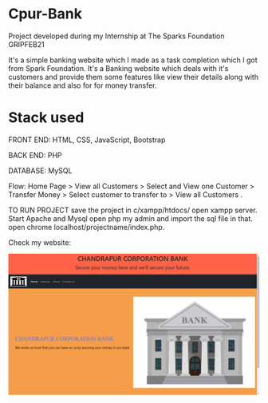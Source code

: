# Cpur-Bank
Project developed during my Internship at The Sparks Foundation GRIPFEB21

It's a simple banking website which I made as a task completion which I got from Spark Foundation. It's a Banking website which deals with it's customers and provide them some features like view their details along with their balance and also for for money transfer.

# Stack used
FRONT END: HTML, CSS, JavaScript, Bootstrap

BACK END: PHP

DATABASE: MySQL

Flow: 
Home Page > View all Customers > Select and View one
Customer > Transfer Money > Select customer to transfer to >
View all Customers .

TO RUN PROJECT save the project in c/xampp/htdocs/ open xampp server. Start Apache and Mysql open php my admin and import the sql file in that. open chrome localhost/projectname/index.php.

Check my website:

<img src="https://github.com/Anup-S98/Cpur-Bank/blob/main/ccpb.png">

